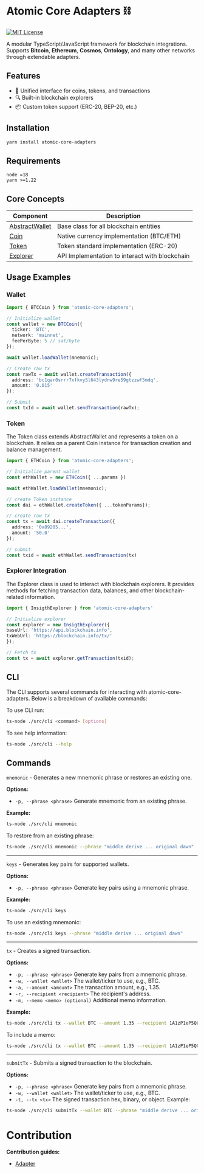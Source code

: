 # Atomic Core Adapters ⛓️

[![MIT License](https://img.shields.io/badge/License-MIT-green.svg)](https://opensource.org/licenses/MIT)

A modular TypeScript/JavaScript framework for blockchain integrations. Supports **Bitcoin**, **Ethereum**, **Cosmos**, **Ontology**, and many other networks through extendable adapters.

## Features

- 🧩 Unified interface for coins, tokens, and transactions
- 🔍 Built-in blockchain explorers
- 📦 Custom token support (ERC-20, BEP-20, etc.)

## Installation

```bash
yarn install atomic-core-adapters
```

## Requirements

```
node =18
yarn >=1.22
```

## Core Concepts

| Component                                                                                                       | Description                                    |
| --------------------------------------------------------------------------------------------------------------- | ---------------------------------------------- |
| [AbstractWallet](https://github.com/Atomicwallet/atomic-core-adapters/blob/main/src/abstract/abstractWallet.ts) | Base class for all blockchain entities         |
| [Coin](https://github.com/Atomicwallet/atomic-core-adapters/blob/main/src/abstract/coin.ts)                     | Native currency implementation (BTC/ETH)       |
| [Token](https://github.com/Atomicwallet/atomic-core-adapters/blob/main/src/abstract/token.ts)                   | Token standard implementation (ERC-20)         |
| [Explorer](https://github.com/Atomicwallet/atomic-core-adapters/blob/main/src/explorers/explorer.js)            | API Implementation to interact with blockchain |

## Usage Examples

### Wallet

```typescript
import { BTCCoin } from 'atomic-core-adapters';

// Initialize wallet
const wallet = new BTCCoin({
  ticker: 'BTC',
  network: 'mainnet',
  feePerByte: 5 // sat/byte
});

await wallet.loadWallet(mnemonic);

// Create raw tx
const rawTx = await wallet.createTransaction({
  address: 'bc1qar0srrr7xfkvy5l643lydnw9re59gtzzwf5mdq',
  amount: '0.015'
});

// Submit
const txId = await wallet.sendTransaction(rawTx);
```

### Token

The Token class extends AbstractWallet and represents a token on a blockchain. It relies on a parent Coin instance for transaction creation and balance management.

```typescript
import { ETHCoin } from 'atomic-core-adapters';

// Initialize parent wallet
const ethWallet = new ETHCoin({ ...params })

await ethWallet.loadWallet(mnemonic);

// create Token instance
const dai = ethWallet.createToken({ ...tokenParams});

// create raw tx
const tx = await dai.createTransaction({
  address: '0x89205...',
  amount: '50.0'
});

// submit
const txid = await ethWallet.sendTransaction(tx)
```

### Explorer Integration

The Explorer class is used to interact with blockchain explorers. It provides methods for fetching transaction data, balances, and other blockchain-related information.

```typescript
import { InsigthExplorer } from 'atomic-core-adapters'

// Initialize explorer 
const explorer = new InsigthExplorer({
baseUrl: 'https://api.blockchain.info',
txWebUrl: 'https://blockchain.info/tx/'
});

// Fetch tx
const tx = await explorer.getTransaction(txid);
```

## CLI

The CLI supports several commands for interacting with atomic-core-adapters.
Below is a breakdown of available commands:

To use CLI run:
```bash
ts-node ./src/cli <command> [options]
```

To see help information:

```bash
ts-node ./src/cli --help
```

## Commands

`mnemonic` -
Generates a new mnemonic phrase or restores an existing one.

**Options:**

* `-p, --phrase <phrase>` Generate mnemonic from an existing phrase.

**Example:**
```bash
ts-node ./src/cli mnemonic
```

To restore from an existing phrase:

```bash
ts-node ./src/cli mnemonic --phrase "middle derive ... original dawn"
```
---
`keys` - Generates key pairs for supported wallets.

**Options:**

* `-p, --phrase <phrase>` Generate key pairs using a mnemonic phrase.

**Example:**
```bash
ts-node ./src/cli keys
```

To use an existing mnemonic:
```bash
ts-node ./src/cli keys --phrase "middle derive ... original dawn"
```
---
`tx` - Creates a signed transaction.

**Options:**

* `-p, --phrase <phrase>` Generate key pairs from a mnemonic phrase.
* `-w, --wallet <wallet>` The wallet/ticker to use, e.g., BTC.
* `-a, --amount <amount>` The transaction amount, e.g., 1.35.
* `-r, --recipient <recipient>` The recipient's address.
* `-m, --memo <memo> (optional)` Additional memo information.

**Example:**
```bash
ts-node ./src/cli tx --wallet BTC --amount 1.35 --recipient 1A1zP1eP5QGefi2DMPTfTL5SLmv7DivfNa
```

To include a memo:

```bash
ts-node ./src/cli tx --wallet BTC --amount 1.35 --recipient 1A1zP1eP5QGefi2DMPTfTL5SLmv7DivfNa --memo "Test transaction"
```
---
`submitTx` - Submits a signed transaction to the blockchain.

**Options:**

* `-p, --phrase <phrase>` Generate key pairs from a mnemonic phrase.
* `-w, --wallet <wallet>` The wallet/ticker to use, e.g., BTC.
* `-t, --tx <tx>` The signed transaction hex, binary, or object.
Example:
 
```bash
ts-node ./src/cli submitTx --wallet BTC --phrase "middle derive ... original dawn" --tx "<signed_transaction_hex>"
```

# Contribution

 **Contribution guides:**                                                                                   
* [Adapter](https://github.com/Atomicwallet/atomic-core-adapters/blob/main/docs/adapter_contrib.md) 
